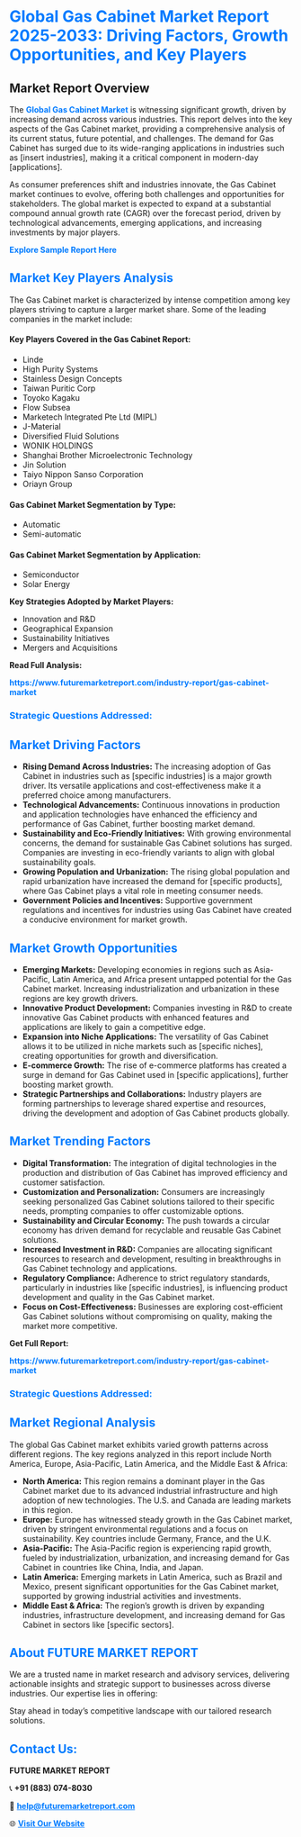 <h1 style="color: #007BFF;">Global Gas Cabinet Market Report 2025-2033: Driving Factors, Growth Opportunities, and Key Players</h1>

<section id="overview">
<h2>Market Report Overview</h2>
<p>The <a href="https://www.futuremarketreport.com/industry-report/gas-cabinet-market" style="color: #007BFF; text-decoration: none;"><strong>Global Gas Cabinet Market</strong></a> is witnessing significant growth, driven by increasing demand across various industries. This report delves into the key aspects of the Gas Cabinet market, providing a comprehensive analysis of its current status, future potential, and challenges. The demand for Gas Cabinet has surged due to its wide-ranging applications in industries such as [insert industries], making it a critical component in modern-day [applications].</p>
<p>As consumer preferences shift and industries innovate, the Gas Cabinet market continues to evolve, offering both challenges and opportunities for stakeholders. The global market is expected to expand at a substantial compound annual growth rate (CAGR) over the forecast period, driven by technological advancements, emerging applications, and increasing investments by major players.</p>
</section>

<section id="overview">
<p><a href="https://www.futuremarketreport.com/request-sample/reportId=31818" style="color: #007BFF; text-decoration: none;"><strong>Explore Sample Report Here</strong></a></p>
</section>

<section id="key-players">
<h2 style="color: #007BFF;">Market Key Players Analysis</h2>
<p>The Gas Cabinet market is characterized by intense competition among key players striving to capture a larger market share. Some of the leading companies in the market include:</p>
<h4>Key Players Covered in the Gas Cabinet Report:</h4>
<ul><li>Linde</li><li>High Purity Systems</li><li>Stainless Design Concepts</li><li>Taiwan Puritic Corp</li><li>Toyoko Kagaku</li><li>Flow Subsea</li><li>Marketech Integrated Pte Ltd (MIPL)</li><li>J-Material</li><li>Diversified Fluid Solutions</li><li>WONIK HOLDINGS</li><li>Shanghai Brother Microelectronic Technology</li><li>Jin Solution</li><li>Taiyo Nippon Sanso Corporation</li><li>Oriayn Group</li></ul>
<h4>Gas Cabinet Market Segmentation by Type:</h4>
<ul><li>Automatic</li><li>Semi-automatic</li></ul>

<h4>Gas Cabinet Market Segmentation by Application:</h4>
<ul><li>Semiconductor</li><li>Solar Energy</li></ul>
<p><strong>Key Strategies Adopted by Market Players:</strong></p>
<ul>
<li>Innovation and R&D</li>
<li>Geographical Expansion</li>
<li>Sustainability Initiatives</li>
<li>Mergers and Acquisitions</li>
</ul>
</section>

<section>
<p><strong>Read Full Analysis: </strong></p><a href="https://www.futuremarketreport.com/industry-report/gas-cabinet-market" style="color: #007BFF; text-decoration: none;"><strong>https://www.futuremarketreport.com/industry-report/gas-cabinet-market</strong></a>
<h3 style="color: #007BFF;">Strategic Questions Addressed:</h3>
</section>

<section id="driving-factors">
<h2 style="color: #007BFF;">Market Driving Factors</h2>
<ul>
<li><strong>Rising Demand Across Industries:</strong> The increasing adoption of Gas Cabinet in industries such as [specific industries] is a major growth driver. Its versatile applications and cost-effectiveness make it a preferred choice among manufacturers.</li>
<li><strong>Technological Advancements:</strong> Continuous innovations in production and application technologies have enhanced the efficiency and performance of Gas Cabinet, further boosting market demand.</li>
<li><strong>Sustainability and Eco-Friendly Initiatives:</strong> With growing environmental concerns, the demand for sustainable Gas Cabinet solutions has surged. Companies are investing in eco-friendly variants to align with global sustainability goals.</li>
<li><strong>Growing Population and Urbanization:</strong> The rising global population and rapid urbanization have increased the demand for [specific products], where Gas Cabinet plays a vital role in meeting consumer needs.</li>
<li><strong>Government Policies and Incentives:</strong> Supportive government regulations and incentives for industries using Gas Cabinet have created a conducive environment for market growth.</li>
</ul>
</section>

<section id="growth-opportunities">
<h2 style="color: #007BFF;">Market Growth Opportunities</h2>
<ul>
<li><strong>Emerging Markets:</strong> Developing economies in regions such as Asia-Pacific, Latin America, and Africa present untapped potential for the Gas Cabinet market. Increasing industrialization and urbanization in these regions are key growth drivers.</li>
<li><strong>Innovative Product Development:</strong> Companies investing in R&D to create innovative Gas Cabinet products with enhanced features and applications are likely to gain a competitive edge.</li>
<li><strong>Expansion into Niche Applications:</strong> The versatility of Gas Cabinet allows it to be utilized in niche markets such as [specific niches], creating opportunities for growth and diversification.</li>
<li><strong>E-commerce Growth:</strong> The rise of e-commerce platforms has created a surge in demand for Gas Cabinet used in [specific applications], further boosting market growth.</li>
<li><strong>Strategic Partnerships and Collaborations:</strong> Industry players are forming partnerships to leverage shared expertise and resources, driving the development and adoption of Gas Cabinet products globally.</li>
</ul>
</section>

<section id="trending-factors">
<h2 style="color: #007BFF;">Market Trending Factors</h2>
<ul>
<li><strong>Digital Transformation:</strong> The integration of digital technologies in the production and distribution of Gas Cabinet has improved efficiency and customer satisfaction.</li>
<li><strong>Customization and Personalization:</strong> Consumers are increasingly seeking personalized Gas Cabinet solutions tailored to their specific needs, prompting companies to offer customizable options.</li>
<li><strong>Sustainability and Circular Economy:</strong> The push towards a circular economy has driven demand for recyclable and reusable Gas Cabinet solutions.</li>
<li><strong>Increased Investment in R&D:</strong> Companies are allocating significant resources to research and development, resulting in breakthroughs in Gas Cabinet technology and applications.</li>
<li><strong>Regulatory Compliance:</strong> Adherence to strict regulatory standards, particularly in industries like [specific industries], is influencing product development and quality in the Gas Cabinet market.</li>
<li><strong>Focus on Cost-Effectiveness:</strong> Businesses are exploring cost-efficient Gas Cabinet solutions without compromising on quality, making the market more competitive.</li>
</ul>
</section>

<section>
<p><strong>Get Full Report: </strong></p><a href="https://www.futuremarketreport.com/industry-report/gas-cabinet-market" style="color: #007BFF; text-decoration: none;"><strong>https://www.futuremarketreport.com/industry-report/gas-cabinet-market</strong></a>
<h3 style="color: #007BFF;">Strategic Questions Addressed:</h3>
</section>


<section id="regional-analysis">
<h2 style="color: #007BFF;">Market Regional Analysis</h2>
<p>The global Gas Cabinet market exhibits varied growth patterns across different regions. The key regions analyzed in this report include North America, Europe, Asia-Pacific, Latin America, and the Middle East & Africa:</p>
<ul>
<li><strong>North America:</strong> This region remains a dominant player in the Gas Cabinet market due to its advanced industrial infrastructure and high adoption of new technologies. The U.S. and Canada are leading markets in this region.</li>
<li><strong>Europe:</strong> Europe has witnessed steady growth in the Gas Cabinet market, driven by stringent environmental regulations and a focus on sustainability. Key countries include Germany, France, and the U.K.</li>
<li><strong>Asia-Pacific:</strong> The Asia-Pacific region is experiencing rapid growth, fueled by industrialization, urbanization, and increasing demand for Gas Cabinet in countries like China, India, and Japan.</li>
<li><strong>Latin America:</strong> Emerging markets in Latin America, such as Brazil and Mexico, present significant opportunities for the Gas Cabinet market, supported by growing industrial activities and investments.</li>
<li><strong>Middle East & Africa:</strong> The region’s growth is driven by expanding industries, infrastructure development, and increasing demand for Gas Cabinet in sectors like [specific sectors].</li>
</ul>
</section>

<footer>
<h2 style="color: #007BFF;">About FUTURE MARKET REPORT</h2>
<p>We are a trusted name in market research and advisory services, delivering actionable insights and strategic support to businesses across diverse industries. Our expertise lies in offering:</p>

<p>Stay ahead in today’s competitive landscape with our tailored research solutions.</p>

<h2 style="color: #007BFF;">Contact Us:</h2>
<p><strong>FUTURE MARKET REPORT</strong></p>
<p>📞 <strong>+91 (883) 074-8030</strong></p>
<p>📧 <strong><a href="mailto:help@futuremarketreport.com" style="color: #007BFF;">help@futuremarketreport.com</a></strong></p>
<p>🌐 <strong><a href="https://www.futuremarketreport.com/" style="color: #007BFF;">Visit Our Website</a></strong></p>
</footer>